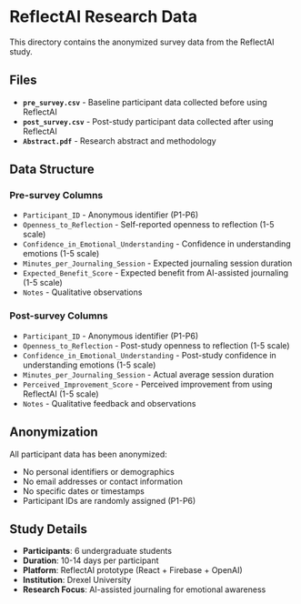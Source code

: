 # ReflectAI Research Data

This directory contains the anonymized survey data from the ReflectAI study.

## Files

- **`pre_survey.csv`** - Baseline participant data collected before using ReflectAI
- **`post_survey.csv`** - Post-study participant data collected after using ReflectAI
- **`Abstract.pdf`** - Research abstract and methodology

## Data Structure

### Pre-survey Columns
- `Participant_ID` - Anonymous identifier (P1-P6)
- `Openness_to_Reflection` - Self-reported openness to reflection (1-5 scale)
- `Confidence_in_Emotional_Understanding` - Confidence in understanding emotions (1-5 scale)
- `Minutes_per_Journaling_Session` - Expected journaling session duration
- `Expected_Benefit_Score` - Expected benefit from AI-assisted journaling (1-5 scale)
- `Notes` - Qualitative observations

### Post-survey Columns
- `Participant_ID` - Anonymous identifier (P1-P6)
- `Openness_to_Reflection` - Post-study openness to reflection (1-5 scale)
- `Confidence_in_Emotional_Understanding` - Post-study confidence in understanding emotions (1-5 scale)
- `Minutes_per_Journaling_Session` - Actual average session duration
- `Perceived_Improvement_Score` - Perceived improvement from using ReflectAI (1-5 scale)
- `Notes` - Qualitative feedback and observations

## Anonymization

All participant data has been anonymized:
- No personal identifiers or demographics
- No email addresses or contact information
- No specific dates or timestamps
- Participant IDs are randomly assigned (P1-P6)

## Study Details

- **Participants**: 6 undergraduate students
- **Duration**: 10-14 days per participant
- **Platform**: ReflectAI prototype (React + Firebase + OpenAI)
- **Institution**: Drexel University
- **Research Focus**: AI-assisted journaling for emotional awareness
